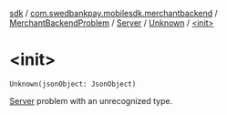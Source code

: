 [sdk](../../../../index.md) / [com.swedbankpay.mobilesdk.merchantbackend](../../../index.md) / [MerchantBackendProblem](../../index.md) / [Server](../index.md) / [Unknown](index.md) / [&lt;init&gt;](./-init-.md)

# &lt;init&gt;

`Unknown(jsonObject: JsonObject)`

[Server](../index.md) problem with an unrecognized type.

